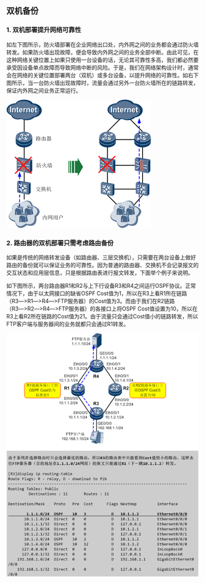 ## 双机备份
### 1. 双机部署提升网络可靠性
如左下图所示，防火墙部署在企业网络出口处，内外网之间的业务都会通过防火墙转发。如果防火墙出现故障，便会导致内外网之间的业务全部中断。由此可见，在这种网络关键位置上如果只使用一台设备的话，无论其可靠性多高，我们都必然要承受因设备单点故障而导致网络中断的风险。于是，我们在网络架构设计时，通常会在网络的关键位置部署两台（双机）或多台设备，以提升网络的可靠性。如右下图所示，当一台防火墙出现故障时，流量会通过另外一台防火墙所在的链路转发，保证内外网之间业务正常运行。

![](../images/5476c67e3ab27.png)

### 2. 路由器的双机部署只需考虑路由备份
如果是传统的网络转发设备（如路由器、三层交换机），只需要在两台设备上做好路由的备份就可以保证业务的可靠性。因为普通的路由器、交换机不会记录报文的交互状态和应用层信息，只是根据路由表进行报文转发，下面举个例子来说明。

如下图所示，两台路由器R1和R2与上下行设备R3和R4之间运行OSPF协议。正常情况下，由于以太网接口的缺省OSPF Cost值为1，所以在R3上看R1所在链路（R3―>R1―>R4―>FTP服务器）的Cost值为3。而由于我们在R2链路（R3―>R2―>R4―>FTP服务器）的各接口上将OSPF Cost值设置为10，所以在R3上看R2所在链路的Cost值为21。由于流量只会通过Cost值小的链路转发，所以FTP客户端与服务器间的业务就都只会通过R1转发。

![](../images/5476c69055f1c.png)

